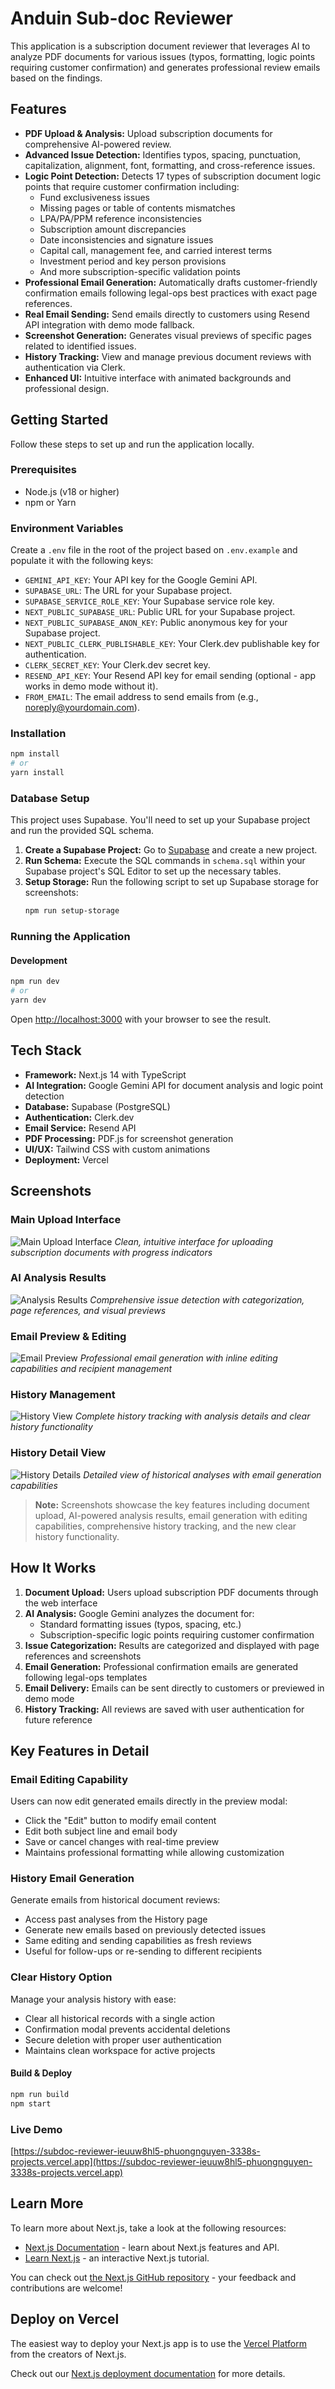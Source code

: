 # Anduin Sub-doc Reviewer

This application is a subscription document reviewer that leverages AI to analyze PDF documents for various issues (typos, formatting, logic points requiring customer confirmation) and generates professional review emails based on the findings.

## Features

*   **PDF Upload & Analysis:** Upload subscription documents for comprehensive AI-powered review.
*   **Advanced Issue Detection:** Identifies typos, spacing, punctuation, capitalization, alignment, font, formatting, and cross-reference issues.
*   **Logic Point Detection:** Detects 17 types of subscription document logic points that require customer confirmation including:
    *   Fund exclusiveness issues
    *   Missing pages or table of contents mismatches
    *   LPA/PA/PPM reference inconsistencies
    *   Subscription amount discrepancies
    *   Date inconsistencies and signature issues
    *   Capital call, management fee, and carried interest terms
    *   Investment period and key person provisions
    *   And more subscription-specific validation points
*   **Professional Email Generation:** Automatically drafts customer-friendly confirmation emails following legal-ops best practices with exact page references.
*   **Real Email Sending:** Send emails directly to customers using Resend API integration with demo mode fallback.
*   **Screenshot Generation:** Generates visual previews of specific pages related to identified issues.
*   **History Tracking:** View and manage previous document reviews with authentication via Clerk.
*   **Enhanced UI:** Intuitive interface with animated backgrounds and professional design.

## Getting Started

Follow these steps to set up and run the application locally.

### Prerequisites

*   Node.js (v18 or higher)
*   npm or Yarn

### Environment Variables

Create a `.env` file in the root of the project based on `.env.example` and populate it with the following keys:

*   `GEMINI_API_KEY`: Your API key for the Google Gemini API.
*   `SUPABASE_URL`: The URL for your Supabase project.
*   `SUPABASE_SERVICE_ROLE_KEY`: Your Supabase service role key.
*   `NEXT_PUBLIC_SUPABASE_URL`: Public URL for your Supabase project.
*   `NEXT_PUBLIC_SUPABASE_ANON_KEY`: Public anonymous key for your Supabase project.
*   `NEXT_PUBLIC_CLERK_PUBLISHABLE_KEY`: Your Clerk.dev publishable key for authentication.
*   `CLERK_SECRET_KEY`: Your Clerk.dev secret key.
*   `RESEND_API_KEY`: Your Resend API key for email sending (optional - app works in demo mode without it).
*   `FROM_EMAIL`: The email address to send emails from (e.g., noreply@yourdomain.com).

### Installation

```bash
npm install
# or
yarn install
```

### Database Setup

This project uses Supabase. You'll need to set up your Supabase project and run the provided SQL schema.

1.  **Create a Supabase Project:** Go to [Supabase](https://supabase.com/) and create a new project.
2.  **Run Schema:** Execute the SQL commands in `schema.sql` within your Supabase project's SQL Editor to set up the necessary tables.
3.  **Setup Storage:** Run the following script to set up Supabase storage for screenshots:
    ```bash
    npm run setup-storage
    ```

### Running the Application

#### Development

```bash
npm run dev
# or
yarn dev
```

Open [http://localhost:3000](http://localhost:3000) with your browser to see the result.

## Tech Stack

*   **Framework:** Next.js 14 with TypeScript
*   **AI Integration:** Google Gemini API for document analysis and logic point detection
*   **Database:** Supabase (PostgreSQL)
*   **Authentication:** Clerk.dev
*   **Email Service:** Resend API
*   **PDF Processing:** PDF.js for screenshot generation
*   **UI/UX:** Tailwind CSS with custom animations
*   **Deployment:** Vercel

## Screenshots

### Main Upload Interface
![Main Upload Interface](./docs/screenshots/main-upload.png)
*Clean, intuitive interface for uploading subscription documents with progress indicators*

### AI Analysis Results
![Analysis Results](./docs/screenshots/analysis-results.png)
*Comprehensive issue detection with categorization, page references, and visual previews*

### Email Preview & Editing
![Email Preview](./docs/screenshots/email-preview.png)
*Professional email generation with inline editing capabilities and recipient management*

### History Management
![History View](./docs/screenshots/history-view.png)
*Complete history tracking with analysis details and clear history functionality*

### History Detail View
![History Details](./docs/screenshots/history-detail.png)
*Detailed view of historical analyses with email generation capabilities*

> **Note:** Screenshots showcase the key features including document upload, AI-powered analysis results, email generation with editing capabilities, comprehensive history tracking, and the new clear history functionality.

## How It Works

1. **Document Upload:** Users upload subscription PDF documents through the web interface
2. **AI Analysis:** Google Gemini analyzes the document for:
   - Standard formatting issues (typos, spacing, etc.)
   - Subscription-specific logic points requiring customer confirmation
3. **Issue Categorization:** Results are categorized and displayed with page references and screenshots
4. **Email Generation:** Professional confirmation emails are generated following legal-ops templates
5. **Email Delivery:** Emails can be sent directly to customers or previewed in demo mode
6. **History Tracking:** All reviews are saved with user authentication for future reference

## Key Features in Detail

### Email Editing Capability
Users can now edit generated emails directly in the preview modal:
- Click the "Edit" button to modify email content
- Edit both subject line and email body
- Save or cancel changes with real-time preview
- Maintains professional formatting while allowing customization

### History Email Generation
Generate emails from historical document reviews:
- Access past analyses from the History page
- Generate new emails based on previously detected issues
- Same editing and sending capabilities as fresh reviews
- Useful for follow-ups or re-sending to different recipients

### Clear History Option
Manage your analysis history with ease:
- Clear all historical records with a single action
- Confirmation modal prevents accidental deletions
- Secure deletion with proper user authentication
- Maintains clean workspace for active projects

#### Build & Deploy

```bash
npm run build
npm start
```

### Live Demo

[https://subdoc-reviewer-ieuuw8hl5-phuongnguyen-3338s-projects.vercel.app](https://subdoc-reviewer-ieuuw8hl5-phuongnguyen-3338s-projects.vercel.app)

## Learn More

To learn more about Next.js, take a look at the following resources:

*   [Next.js Documentation](https://nextjs.org/docs) - learn about Next.js features and API.
*   [Learn Next.js](https://nextjs.org/learn-pages-router) - an interactive Next.js tutorial.

You can check out [the Next.js GitHub repository](https://github.com/vercel/next.js) - your feedback and contributions are welcome!

## Deploy on Vercel

The easiest way to deploy your Next.js app is to use the [Vercel Platform](https://vercel.com/new?utm_medium=default-template&filter=next.js&utm_source=create-next-app&utm_campaign=create-next-app-readme) from the creators of Next.js.

Check out our [Next.js deployment documentation](https://nextjs.org/docs/pages/building-your-application/deploying) for more details.
